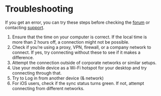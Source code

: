 # Troubleshooting

If you get an error, you can try these steps before checking the [forum](https://community.anytype.io/) or contacting [support](mailto:support@anytype.io).

1. Ensure that the time on your computer is correct. If the local time is more than 2 hours off, a connection might not be possible.
2. Check if you’re using a proxy, VPN, firewall, or a company network to connect. If yes, try connecting without these to see if it makes a difference.
3. Attempt the connection outside of corporate networks or similar setups.
4. Use your mobile device as a Wi-Fi hotspot for your desktop and try connecting through that.
5. Try to Log in from another device (& network)
6. For iOS users, check if the sync status turns green. If not, attempt connecting from different networks.
